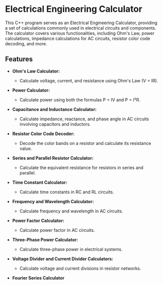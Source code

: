 # Electrical Engineering Calculator

This C++ program serves as an Electrical Engineering Calculator, providing a set of calculations commonly used in electrical circuits and components. The calculator covers various functionalities, including Ohm's Law, power calculations, impedance calculations for AC circuits, resistor color code decoding, and more.

## Features

- **Ohm's Law Calculator:**
  - Calculate voltage, current, and resistance using Ohm's Law (V = IR).

- **Power Calculator:**
  - Calculate power using both the formulas P = IV and P = I²R.

- **Capacitance and Inductance Calculator:**
  - Calculate impedance, reactance, and phase angle in AC circuits involving capacitors and inductors.

- **Resistor Color Code Decoder:**
  - Decode the color bands on a resistor and calculate its resistance value.

- **Series and Parallel Resistor Calculator:**
  - Calculate the equivalent resistance for resistors in series and parallel.

- **Time Constant Calculator:**
  - Calculate time constants in RC and RL circuits.

- **Frequency and Wavelength Calculator:**
  - Calculate frequency and wavelength in AC circuits.

- **Power Factor Calculator:**
  - Calculate power factor in AC circuits.

- **Three-Phase Power Calculator:**
  - Calculate three-phase power in electrical systems.

- **Voltage Divider and Current Divider Calculators:**
  - Calculate voltage and current divisions in resistor networks.

- **Fourier Series Calculator**
